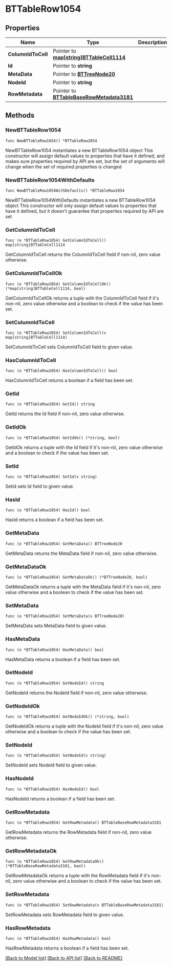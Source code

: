 # BTTableRow1054

## Properties

Name | Type | Description | Notes
------------ | ------------- | ------------- | -------------
**ColumnIdToCell** | Pointer to [**map[string]BTTableCell1114**](BTTableCell1114.md) |  | [optional] 
**Id** | Pointer to **string** |  | [optional] 
**MetaData** | Pointer to [**BTTreeNode20**](BTTreeNode20.md) |  | [optional] 
**NodeId** | Pointer to **string** |  | [optional] 
**RowMetadata** | Pointer to [**BTTableBaseRowMetadata3181**](BTTableBaseRowMetadata3181.md) |  | [optional] 

## Methods

### NewBTTableRow1054

`func NewBTTableRow1054() *BTTableRow1054`

NewBTTableRow1054 instantiates a new BTTableRow1054 object
This constructor will assign default values to properties that have it defined,
and makes sure properties required by API are set, but the set of arguments
will change when the set of required properties is changed

### NewBTTableRow1054WithDefaults

`func NewBTTableRow1054WithDefaults() *BTTableRow1054`

NewBTTableRow1054WithDefaults instantiates a new BTTableRow1054 object
This constructor will only assign default values to properties that have it defined,
but it doesn't guarantee that properties required by API are set

### GetColumnIdToCell

`func (o *BTTableRow1054) GetColumnIdToCell() map[string]BTTableCell1114`

GetColumnIdToCell returns the ColumnIdToCell field if non-nil, zero value otherwise.

### GetColumnIdToCellOk

`func (o *BTTableRow1054) GetColumnIdToCellOk() (*map[string]BTTableCell1114, bool)`

GetColumnIdToCellOk returns a tuple with the ColumnIdToCell field if it's non-nil, zero value otherwise
and a boolean to check if the value has been set.

### SetColumnIdToCell

`func (o *BTTableRow1054) SetColumnIdToCell(v map[string]BTTableCell1114)`

SetColumnIdToCell sets ColumnIdToCell field to given value.

### HasColumnIdToCell

`func (o *BTTableRow1054) HasColumnIdToCell() bool`

HasColumnIdToCell returns a boolean if a field has been set.

### GetId

`func (o *BTTableRow1054) GetId() string`

GetId returns the Id field if non-nil, zero value otherwise.

### GetIdOk

`func (o *BTTableRow1054) GetIdOk() (*string, bool)`

GetIdOk returns a tuple with the Id field if it's non-nil, zero value otherwise
and a boolean to check if the value has been set.

### SetId

`func (o *BTTableRow1054) SetId(v string)`

SetId sets Id field to given value.

### HasId

`func (o *BTTableRow1054) HasId() bool`

HasId returns a boolean if a field has been set.

### GetMetaData

`func (o *BTTableRow1054) GetMetaData() BTTreeNode20`

GetMetaData returns the MetaData field if non-nil, zero value otherwise.

### GetMetaDataOk

`func (o *BTTableRow1054) GetMetaDataOk() (*BTTreeNode20, bool)`

GetMetaDataOk returns a tuple with the MetaData field if it's non-nil, zero value otherwise
and a boolean to check if the value has been set.

### SetMetaData

`func (o *BTTableRow1054) SetMetaData(v BTTreeNode20)`

SetMetaData sets MetaData field to given value.

### HasMetaData

`func (o *BTTableRow1054) HasMetaData() bool`

HasMetaData returns a boolean if a field has been set.

### GetNodeId

`func (o *BTTableRow1054) GetNodeId() string`

GetNodeId returns the NodeId field if non-nil, zero value otherwise.

### GetNodeIdOk

`func (o *BTTableRow1054) GetNodeIdOk() (*string, bool)`

GetNodeIdOk returns a tuple with the NodeId field if it's non-nil, zero value otherwise
and a boolean to check if the value has been set.

### SetNodeId

`func (o *BTTableRow1054) SetNodeId(v string)`

SetNodeId sets NodeId field to given value.

### HasNodeId

`func (o *BTTableRow1054) HasNodeId() bool`

HasNodeId returns a boolean if a field has been set.

### GetRowMetadata

`func (o *BTTableRow1054) GetRowMetadata() BTTableBaseRowMetadata3181`

GetRowMetadata returns the RowMetadata field if non-nil, zero value otherwise.

### GetRowMetadataOk

`func (o *BTTableRow1054) GetRowMetadataOk() (*BTTableBaseRowMetadata3181, bool)`

GetRowMetadataOk returns a tuple with the RowMetadata field if it's non-nil, zero value otherwise
and a boolean to check if the value has been set.

### SetRowMetadata

`func (o *BTTableRow1054) SetRowMetadata(v BTTableBaseRowMetadata3181)`

SetRowMetadata sets RowMetadata field to given value.

### HasRowMetadata

`func (o *BTTableRow1054) HasRowMetadata() bool`

HasRowMetadata returns a boolean if a field has been set.


[[Back to Model list]](../README.md#documentation-for-models) [[Back to API list]](../README.md#documentation-for-api-endpoints) [[Back to README]](../README.md)


